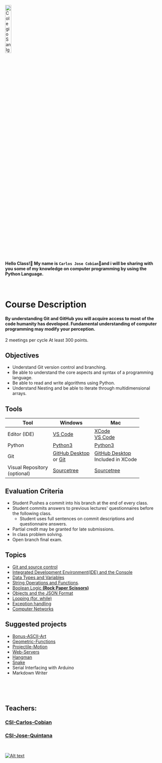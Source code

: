 <img    src="images/csi.png" 
        title="Colegio San Ignacio" 
        width="20%" 
        height="20%" />

<br>

#### Hello Class!👋 My name is `Carlos Jose Cobian`🧙and i will be sharing with you some of my knowledge on computer programming by using the Python Language.

<br>

# Course Description
#### By understanding Git and GitHub you will acquire access to most of the code humanity has developed. Fundamental understanding of computer programming may modify your perception. 

2 meetings per cycle
At least 300 points.

## Objectives
* Understand Git version control and branching.
* Be able to understand the core aspects and syntax of a programming language.
* Be able to read and write algorithms using Python.  
* Understand Nesting and be able to iterate through multidimensional arrays.

## Tools

| Tool | Windows | Mac |
|------|---------|-----|
| Editor (IDE) | [VS Code](https://code.visualstudio.com/download) | [XCode](https://developer.apple.com/xcode/)<br>[VS Code](https://code.visualstudio.com/download) |
| Python | [Python3](https://www.python.org/downloads/) | [Python3](https://www.python.org/downloads/macos/) |
| Git | [GitHub Desktop](https://desktop.github.com/) <br> or [Git](https://git-scm.com/downloads) | [GitHub Desktop](https://desktop.github.com/) <br> Included in XCode |
| Visual Repository <br>(optional) | [Sourcetree](https://www.sourcetreeapp.com/)| [Sourcetree](https://www.sourcetreeapp.com/) |

## Evaluation Criteria
* Student Pushes a commit into his branch at the end of every class. 
* Student commits answers to previous lectures' questionnaires before the following class. 
   - Student uses full sentences on commit descriptions and questionnaire answers. 
* Partial credit may be granted for late submissions.
* In class problem solving.
* Open branch final exam.  

## Topics
* [Git and source control](/../../tree/main/Modules/Module1/Module1.md)
* [Integrated Development Environment(IDE) and the Console](/../../tree/main/Modules/Module2/Module2.md)
* [Data Types and Variables](/../../tree/main/Modules/Module3/Module3.md)
* [String Operations and Functions](/../../tree/main/Modules/Module4/Module4.md).
* [Boolean Logic **(Rock Paper Scissors)**](/../../tree/main/Modules/Module5/Module5.md)
* [Objects and the JSON Format](/../../tree/main/Modules/Module6/Module6.md)
* [Looping (for, while)](/../../tree/main/Modules/Module7/Module7.md)
* [Exception handling](/../../tree/main/Modules/Module8/Module8.md)
* [Computer Networks](/../../tree/main/Modules/Module9/Module9.md)

## Suggested projects
* [Bonus-ASCII-Art](/../../tree/main/Projects/Bonus-ASCII-Art/Bonus-ASCII-Art.md)
* [Geometric-Functions](/../../tree/main/Projects/Geometric-Functions/Geometric-Functions.md)
* [Projectile-Motion](/../../tree/main/Projects/Projectile-Motion/Projectile-Motion.md)
* [Web-Servers](/../../tree/main/Projects/Web-Servers/Web-Servers.md)
* [Hangman](/../../tree/main/Projects/Hangman/Hangman.md)
* [Snake](/../../tree/main/Projects/Snake/Snake.md)
* Serial Interfacing with Arduino
* Markdown Writer

<br><br><br>

## Teachers:
### [CSI-Carlos-Cobian](https://github.com/CSI-Carlos-Cobian)
### [CSI-Jose-Quintana](https://github.com/CSI-Jose-Quintana)

<br>

[![Alt text](https://img.youtube.com/vi/6h0gdUg8MGc/0.jpg)](https://www.youtube.com/watch?v=6h0gdUg8MGc)


